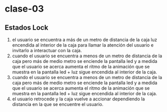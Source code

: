 # clase-03

## Estados Lock 

1. el usuario se encuentra a más de un metro de distancia de la caja  luz encendida al interior de la caja para llamar la atención del usuario e invitarlo a interactuar con la caja.
2. cuando el usuario se encuentra a menos de un metro de distancia de la caja  pero más de medio metro se enciende la pantalla led y a medida que el usuario se acerca aumenta el ritmo de la animación que se muestra en la pantalla led + luz sigue encendida al interior de la caja.
3. cuando el usuario se encuentra a menos de un metro de distancia de la caja  pero más de medio metro se enciende la pantalla led y a medida que el usuario se acerca aumenta el ritmo de la animación que se muestra en la pantalla led + luz sigue encendida al interior de la caja.
4. el usuario retrocede y la caja vuelve a accionar dependiendo la distancia en la que se encuentre el usuario.
